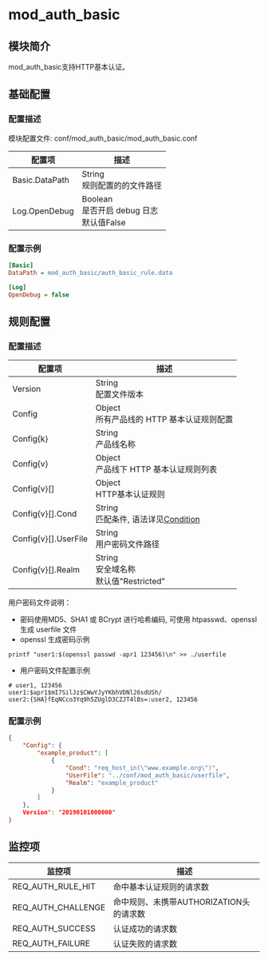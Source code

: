 # mod_auth_basic

## 模块简介

mod_auth_basic支持HTTP基本认证。

## 基础配置

### 配置描述

模块配置文件: conf/mod_auth_basic/mod_auth_basic.conf

| 配置项              | 描述                                        |
| ------------------- | ------------------------------------------- |
| Basic.DataPath      | String<br>规则配置的的文件路径 |
| Log.OpenDebug       | Boolean<br>是否开启 debug 日志<br>默认值False |

### 配置示例

```ini
[Basic]
DataPath = mod_auth_basic/auth_basic_rule.data

[Log]
OpenDebug = false
```

## 规则配置

### 配置描述

| 配置项                | 描述                                        |
| ---------------------| ------------------------------------------- |
| Version | String<br>配置文件版本 |
| Config | Object<br>所有产品线的 HTTP 基本认证规则配置 |
| Config{k} | String<br>产品线名称|
| Config{v} | Object<br> 产品线下 HTTP 基本认证规则列表 |
| Config{v}[] | Object<br> HTTP基本认证规则 |
| Config{v}[].Cond | String<br>匹配条件, 语法详见[Condition](../../condition/condition_grammar.md) |
| Config{v}[].UserFile | String<br>用户密码文件路径 |
| Config{v}[].Realm | String<br>安全域名称<br>默认值"Restricted" |

用户密码文件说明：

* 密码使用MD5、SHA1 或 BCrypt 进行哈希编码, 可使用 htpasswd、openssl 生成 userfile 文件
* openssl 生成密码示例

```
printf "user1:$(openssl passwd -apr1 123456)\n" >> ./userfile
```

* 用户密码文件配置示例

```  
# user1, 123456
user1:$apr1$mI7SilJz$CWwYJyYKbhVDNl26sdUSh/
user2:{SHA}fEqNCco3Yq9h5ZUglD3CZJT4lBs=:user2, 123456
```

### 配置示例

```json
{
    "Config": {
        "example_product": [
            {
                "Cond": "req_host_in(\"www.example.org\")",
                "UserFile": "../conf/mod_auth_basic/userfile",
                "Realm": "example_product"
            }
        ]
    },
    Version": "20190101000000"
}
```

## 监控项

| 监控项                   | 描述                                |
| ----------------------- | ---------------------------------- |
| REQ_AUTH_RULE_HIT       | 命中基本认证规则的请求数               |
| REQ_AUTH_CHALLENGE      | 命中规则、未携带AUTHORIZATION头的请求数 |
| REQ_AUTH_SUCCESS        | 认证成功的请求数                      |
| REQ_AUTH_FAILURE        | 认证失败的请求数                      |

